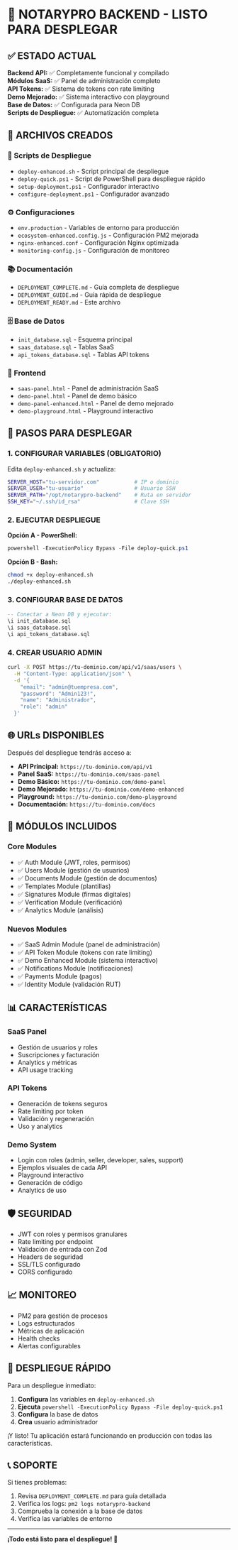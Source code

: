 # 🚀 NOTARYPRO BACKEND - LISTO PARA DESPLEGAR

## ✅ ESTADO ACTUAL

**Backend API:** ✅ Completamente funcional y compilado  
**Módulos SaaS:** ✅ Panel de administración completo  
**API Tokens:** ✅ Sistema de tokens con rate limiting  
**Demo Mejorado:** ✅ Sistema interactivo con playground  
**Base de Datos:** ✅ Configurada para Neon DB  
**Scripts de Despliegue:** ✅ Automatización completa  

## 📁 ARCHIVOS CREADOS

### 🔧 Scripts de Despliegue
- `deploy-enhanced.sh` - Script principal de despliegue
- `deploy-quick.ps1` - Script de PowerShell para despliegue rápido
- `setup-deployment.ps1` - Configurador interactivo
- `configure-deployment.ps1` - Configurador avanzado

### ⚙️ Configuraciones
- `env.production` - Variables de entorno para producción
- `ecosystem-enhanced.config.js` - Configuración PM2 mejorada
- `nginx-enhanced.conf` - Configuración Nginx optimizada
- `monitoring-config.js` - Configuración de monitoreo

### 📚 Documentación
- `DEPLOYMENT_COMPLETE.md` - Guía completa de despliegue
- `DEPLOYMENT_GUIDE.md` - Guía rápida de despliegue
- `DEPLOYMENT_READY.md` - Este archivo

### 🗄️ Base de Datos
- `init_database.sql` - Esquema principal
- `saas_database.sql` - Tablas SaaS
- `api_tokens_database.sql` - Tablas API tokens

### 🎨 Frontend
- `saas-panel.html` - Panel de administración SaaS
- `demo-panel.html` - Panel de demo básico
- `demo-panel-enhanced.html` - Panel de demo mejorado
- `demo-playground.html` - Playground interactivo

## 🚀 PASOS PARA DESPLEGAR

### 1. CONFIGURAR VARIABLES (OBLIGATORIO)

Edita `deploy-enhanced.sh` y actualiza:

```bash
SERVER_HOST="tu-servidor.com"           # IP o dominio
SERVER_USER="tu-usuario"                # Usuario SSH
SERVER_PATH="/opt/notarypro-backend"    # Ruta en servidor
SSH_KEY="~/.ssh/id_rsa"                 # Clave SSH
```

### 2. EJECUTAR DESPLIEGUE

**Opción A - PowerShell:**
```powershell
powershell -ExecutionPolicy Bypass -File deploy-quick.ps1
```

**Opción B - Bash:**
```bash
chmod +x deploy-enhanced.sh
./deploy-enhanced.sh
```

### 3. CONFIGURAR BASE DE DATOS

```sql
-- Conectar a Neon DB y ejecutar:
\i init_database.sql
\i saas_database.sql
\i api_tokens_database.sql
```

### 4. CREAR USUARIO ADMIN

```bash
curl -X POST https://tu-dominio.com/api/v1/saas/users \
  -H "Content-Type: application/json" \
  -d '{
    "email": "admin@tuempresa.com",
    "password": "Admin123!",
    "name": "Administrador",
    "role": "admin"
  }'
```

## 🌐 URLs DISPONIBLES

Después del despliegue tendrás acceso a:

- **API Principal:** `https://tu-dominio.com/api/v1`
- **Panel SaaS:** `https://tu-dominio.com/saas-panel`
- **Demo Básico:** `https://tu-dominio.com/demo-panel`
- **Demo Mejorado:** `https://tu-dominio.com/demo-enhanced`
- **Playground:** `https://tu-dominio.com/demo-playground`
- **Documentación:** `https://tu-dominio.com/docs`

## 🔧 MÓDULOS INCLUIDOS

### Core Modules
- ✅ Auth Module (JWT, roles, permisos)
- ✅ Users Module (gestión de usuarios)
- ✅ Documents Module (gestión de documentos)
- ✅ Templates Module (plantillas)
- ✅ Signatures Module (firmas digitales)
- ✅ Verification Module (verificación)
- ✅ Analytics Module (análisis)

### Nuevos Modules
- ✅ SaaS Admin Module (panel de administración)
- ✅ API Token Module (tokens con rate limiting)
- ✅ Demo Enhanced Module (sistema interactivo)
- ✅ Notifications Module (notificaciones)
- ✅ Payments Module (pagos)
- ✅ Identity Module (validación RUT)

## 📊 CARACTERÍSTICAS

### SaaS Panel
- Gestión de usuarios y roles
- Suscripciones y facturación
- Analytics y métricas
- API usage tracking

### API Tokens
- Generación de tokens seguros
- Rate limiting por token
- Validación y regeneración
- Uso y analytics

### Demo System
- Login con roles (admin, seller, developer, sales, support)
- Ejemplos visuales de cada API
- Playground interactivo
- Generación de código
- Analytics de uso

## 🛡️ SEGURIDAD

- JWT con roles y permisos granulares
- Rate limiting por endpoint
- Validación de entrada con Zod
- Headers de seguridad
- SSL/TLS configurado
- CORS configurado

## 📈 MONITOREO

- PM2 para gestión de procesos
- Logs estructurados
- Métricas de aplicación
- Health checks
- Alertas configurables

## 🎯 DESPLIEGUE RÁPIDO

Para un despliegue inmediato:

1. **Configura** las variables en `deploy-enhanced.sh`
2. **Ejecuta** `powershell -ExecutionPolicy Bypass -File deploy-quick.ps1`
3. **Configura** la base de datos
4. **Crea** usuario administrador

¡Y listo! Tu aplicación estará funcionando en producción con todas las características.

## 📞 SOPORTE

Si tienes problemas:

1. Revisa `DEPLOYMENT_COMPLETE.md` para guía detallada
2. Verifica los logs: `pm2 logs notarypro-backend`
3. Comprueba la conexión a la base de datos
4. Verifica las variables de entorno

---

**¡Todo está listo para el despliegue! 🚀**
